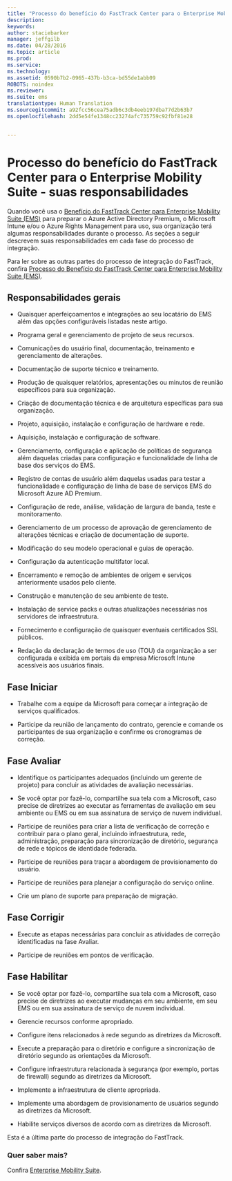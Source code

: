 ```yaml
---
title: "Processo do benefício do FastTrack Center para o Enterprise Mobility Suite - suas responsabilidades"
description: 
keywords: 
author: staciebarker
manager: jeffgilb
ms.date: 04/28/2016
ms.topic: article
ms.prod: 
ms.service: 
ms.technology: 
ms.assetid: 0590b7b2-0965-437b-b3ca-bd55de1abb09
ROBOTS: noindex
ms.reviewer: 
ms.suite: ems
translationtype: Human Translation
ms.sourcegitcommit: a92fcc56cea75adb6c3db4eeb197dba77d2b63b7
ms.openlocfilehash: 2dd5e54fe1348cc23274afc735759c92fbf81e28


---
```


# Processo do benefício do FastTrack Center para o Enterprise Mobility Suite - suas responsabilidades

Quando você usa o [Benefício do FastTrack Center para Enterprise Mobility Suite (EMS)](fasttrack-center-benefit-for-enterprise-mobility-suite-ems.md) para preparar o Azure Active Directory Premium, o Microsoft Intune e/ou o Azure Rights Management para uso, sua organização terá algumas responsabilidades durante o processo. As seções a seguir descrevem suas responsabilidades em cada fase do processo de integração.

Para ler sobre as outras partes do processo de integração do FastTrack, confira [Processo do Benefício do FastTrack Center para Enterprise Mobility Suite (EMS)](fasttrack-center-benefit-process-for-enterprise-mobility-suite-ems.md).

## Responsabilidades gerais

-   Quaisquer aperfeiçoamentos e integrações ao seu locatário do EMS além das opções configuráveis listadas neste artigo.

-   Programa geral e gerenciamento de projeto de seus recursos.

-   Comunicações do usuário final, documentação, treinamento e gerenciamento de alterações.

-   Documentação de suporte técnico e treinamento.

-   Produção de quaisquer relatórios, apresentações ou minutos de reunião específicos para sua organização.

-   Criação de documentação técnica e de arquitetura específicas para sua organização.

-   Projeto, aquisição, instalação e configuração de hardware e rede.

-   Aquisição, instalação e configuração de software.

-   Gerenciamento, configuração e aplicação de políticas de segurança além daquelas criadas para configuração e funcionalidade de linha de base dos serviços do EMS.

-   Registro de contas de usuário além daquelas usadas para testar a funcionalidade e configuração de linha de base de serviços EMS do Microsoft Azure AD Premium.

-   Configuração de rede, análise, validação de largura de banda, teste e monitoramento.

-   Gerenciamento de um processo de aprovação de gerenciamento de alterações técnicas e criação de documentação de suporte.

-   Modificação do seu modelo operacional e guias de operação.

-   Configuração da autenticação multifator local.

-   Encerramento e remoção de ambientes de origem e serviços anteriormente usados pelo cliente.

-   Construção e manutenção de seu ambiente de teste.

-   Instalação de service packs e outras atualizações necessárias nos servidores de infraestrutura.

-   Fornecimento e configuração de quaisquer eventuais certificados SSL públicos.

-   Redação da declaração de termos de uso (TOU) da organização a ser configurada e exibida em portais da empresa Microsoft Intune acessíveis aos usuários finais.

## Fase Iniciar

-   Trabalhe com a equipe da Microsoft para começar a integração de serviços qualificados.

-   Participe da reunião de lançamento do contrato, gerencie e comande os participantes de sua organização e confirme os cronogramas de correção.

## Fase Avaliar

-   Identifique os participantes adequados (incluindo um gerente de projeto) para concluir as atividades de avaliação necessárias.

-   Se você optar por fazê-lo, compartilhe sua tela com a Microsoft, caso precise de diretrizes ao executar as ferramentas de avaliação em seu ambiente ou EMS ou em sua assinatura de serviço de nuvem individual.

-   Participe de reuniões para criar a lista de verificação de correção e contribuir para o plano geral, incluindo infraestrutura, rede, administração, preparação para sincronização de diretório, segurança de rede e tópicos de identidade federada.

-   Participe de reuniões para traçar a abordagem de provisionamento do usuário.

-   Participe de reuniões para planejar a configuração do serviço online.

-   Crie um plano de suporte para preparação de migração.

## Fase Corrigir

-   Execute as etapas necessárias para concluir as atividades de correção identificadas na fase Avaliar.

-   Participe de reuniões em pontos de verificação.

## Fase Habilitar

-   Se você optar por fazê-lo, compartilhe sua tela com a Microsoft, caso precise de diretrizes ao executar mudanças em seu ambiente, em seu EMS ou em sua assinatura de serviço de nuvem individual.

-   Gerencie recursos conforme apropriado.

-   Configure itens relacionados à rede segundo as diretrizes da Microsoft.

-   Execute a preparação para o diretório e configure a sincronização de diretório segundo as orientações da Microsoft.

-   Configure infraestrutura relacionada à segurança (por exemplo, portas de firewall) segundo as diretrizes da Microsoft.

-   Implemente a infraestrutura de cliente apropriada.

-   Implemente uma abordagem de provisionamento de usuários segundo as diretrizes da Microsoft.

-   Habilite serviços diversos de acordo com as diretrizes da Microsoft.

Esta é a última parte do processo de integração do FastTrack.

### Quer saber mais?
Confira [Enterprise Mobility Suite](https://www.microsoft.com/en-us/server-cloud/enterprise-mobility/overview.aspx).




<!--HONumber=Jul16_HO3-->


